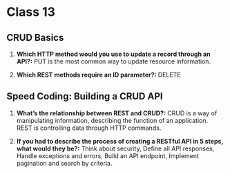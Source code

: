 # Class 13

## CRUD Basics

1. **Which HTTP method would you use to update a record through an API?:** PUT is the most common way to update resource information.

2. **Which REST methods require an ID parameter?:** DELETE

## Speed Coding: Building a CRUD API

1. **What’s the relationship between REST and CRUD?:** CRUD is a way of manipulating information, describing the function of an application. REST is controlling data through HTTP commands.

2. **If you had to describe the process of creating a RESTful API in 5 steps, what would they be?:** Think about security, Define all API responses, Handle exceptions and errors, Build an API endpoint, Implement pagination and search by criteria.